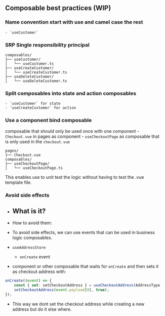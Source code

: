 ## Composable best practices (WIP)

### Name convention start with use and camel case the rest
    - `useCustomer`
### SRP Single responsibility principal
```
composables/
├── useCustomer/
│   └── useCustomer.ts
├── useCreateCustomer/
│   └── useCreateCustomer.ts
├── useDeleteCustomer/
│   └── useDeleteCustomer.ts
```
### Split composables into state and action composables
    - `useCustomer` for state
    - `useCreateCustomer` for action 
### Use a component bind composable
composable that should only be used once with one component
    - `Checkout.vue` in pages as component
    - `useCheckoutPage` as composable that is only used in the `checkout.vue`
```
pages/
├── Checkout.vue
composables/
├── useCheckoutPage/
│   └── useCheckoutPage.ts
```

This enables use to unit test the logic without having to test the .vue template file.

### Avoid side effects

- What is it?
    - 
- How to avoid them: 
- To avoid side effects, we can use events that can be used in business logic composables.
- `useAddressStore` 
    - `onCreate` event

- component or other composable that waits for `onCreate` and then sets it as checkout address with:
``` ts
onCreate((event) => {
    const { set: setCheckoutAddress } = useCheckoutAddress(AddressType.Shipping);
    setCheckoutAddress(event.payload[0], true);
});
```

- This way we dont set the checkout address while creating a new address but do it else where.
